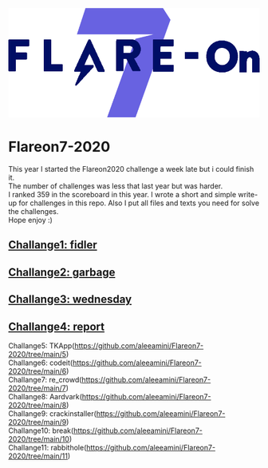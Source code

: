 ![alt text](https://github.com/aleeamini/Flareon7-2020/blob/main/FLARE-On%207.png)  
# Flareon7-2020
This year I started the Flareon2020 challenge a week late but i could finish it.  
The number of challenges was less that last year but was harder.  
I ranked 359 in the scoreboard  in this year. I wrote a short and simple write-up for challenges in this repo. Also I put all files and texts you need for solve the challenges.  
Hope enjoy :)

## [Challange1: fidler](https://github.com/aleeamini/Flareon7-2020/tree/main/1)  
## [Challange2: garbage](https://github.com/aleeamini/Flareon7-2020/tree/main/2)  
## [Challange3: wednesday](https://github.com/aleeamini/Flareon7-2020/tree/main/3)  
## [Challange4: report](https://github.com/aleeamini/Flareon7-2020/tree/main/4)  
Challange5: TKApp(https://github.com/aleeamini/Flareon7-2020/tree/main/5)  
Challange6: codeit(https://github.com/aleeamini/Flareon7-2020/tree/main/6)  
Challange7: re_crowd(https://github.com/aleeamini/Flareon7-2020/tree/main/7)  
Challange8: Aardvark(https://github.com/aleeamini/Flareon7-2020/tree/main/8)  
Challange9: crackinstaller(https://github.com/aleeamini/Flareon7-2020/tree/main/9)  
Challange10: break(https://github.com/aleeamini/Flareon7-2020/tree/main/10)  
Challange11: rabbithole(https://github.com/aleeamini/Flareon7-2020/tree/main/11)  
